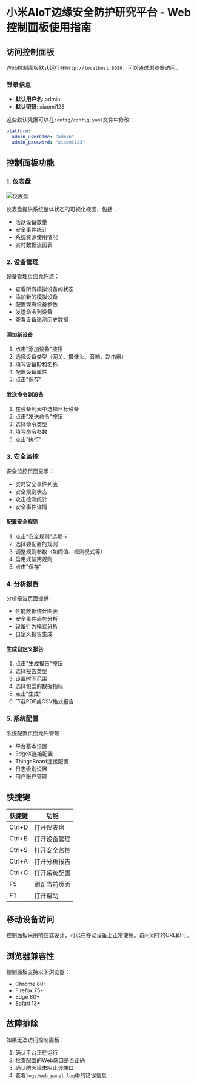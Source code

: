 # 小米AIoT边缘安全防护研究平台 - Web控制面板使用指南

## 访问控制面板

Web控制面板默认运行在`http://localhost:8080`，可以通过浏览器访问。

### 登录信息

- **默认用户名**: admin
- **默认密码**: xiaomi123

这些默认凭据可以在`config/config.yaml`文件中修改：

```yaml
platform:
  admin_username: "admin"
  admin_password: "xiaomi123"
```

## 控制面板功能

### 1. 仪表盘

![仪表盘](images/dashboard.png)

仪表盘提供系统整体状态的可视化视图，包括：

- 活跃设备数量
- 安全事件统计
- 系统资源使用情况
- 实时数据流图表

### 2. 设备管理

设备管理页面允许您：

- 查看所有模拟设备的状态
- 添加新的模拟设备
- 配置现有设备参数
- 发送命令到设备
- 查看设备遥测历史数据

#### 添加新设备

1. 点击"添加设备"按钮
2. 选择设备类型（网关、摄像头、音箱、路由器）
3. 填写设备ID和名称
4. 配置设备属性
5. 点击"保存"

#### 发送命令到设备

1. 在设备列表中选择目标设备
2. 点击"发送命令"按钮
3. 选择命令类型
4. 填写命令参数
5. 点击"执行"

### 3. 安全监控

安全监控页面显示：

- 实时安全事件列表
- 安全规则状态
- 攻击检测统计
- 安全事件详情

#### 配置安全规则

1. 点击"安全规则"选项卡
2. 选择要配置的规则
3. 调整规则参数（如阈值、检测模式等）
4. 启用或禁用规则
5. 点击"保存"

### 4. 分析报告

分析报告页面提供：

- 性能数据统计图表
- 安全事件趋势分析
- 设备行为模式分析
- 自定义报告生成

#### 生成自定义报告

1. 点击"生成报告"按钮
2. 选择报告类型
3. 设置时间范围
4. 选择包含的数据指标
5. 点击"生成"
6. 下载PDF或CSV格式报告

### 5. 系统配置

系统配置页面允许管理：

- 平台基本设置
- EdgeX连接配置
- ThingsBoard连接配置
- 日志级别设置
- 用户账户管理

## 快捷键

| 快捷键 | 功能 |
|-------|------|
| Ctrl+D | 打开仪表盘 |
| Ctrl+E | 打开设备管理 |
| Ctrl+S | 打开安全监控 |
| Ctrl+A | 打开分析报告 |
| Ctrl+C | 打开系统配置 |
| F5 | 刷新当前页面 |
| F1 | 打开帮助 |

## 移动设备访问

控制面板采用响应式设计，可以在移动设备上正常使用。访问同样的URL即可。

## 浏览器兼容性

控制面板支持以下浏览器：

- Chrome 80+
- Firefox 75+
- Edge 80+
- Safari 13+

## 故障排除

如果无法访问控制面板：

1. 确认平台正在运行
2. 检查配置的Web端口是否正确
3. 确认防火墙未阻止该端口
4. 查看`logs/web_panel.log`中的错误信息